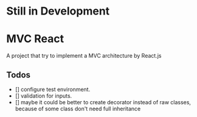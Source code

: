 # Still in Development

# MVC React

A project that try to implement a MVC architecture by React.js

## Todos

- [] configure test environment.
- [] validation for inputs.
- [] maybe it could be better to create decorator instead of raw classes, because of some class don't need full inheritance
